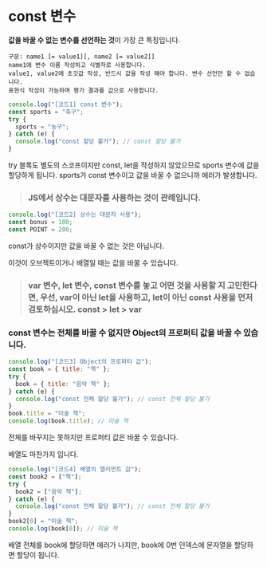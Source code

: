 # const 변수

**값을 바꿀 수 없는 변수를 선언하는 것**이 가장 큰 특징입니다.

    구문: name1 [= value1][, name2 [= value2]]
    name1에 변수 이름 작성하고 식별자로 사용합니다.
    value1, value2에 초깃값 작성, 반드시 값을 작성 해야 합니다. 변수 선언만 할 수 없습니다.
    표현식 작성이 가능하며 평가 결과를 값으로 사용합니다.

```js
console.log("[코드1] const 변수");
const sports = "축구";
try {
  sports = "농구";
} catch (e) {
  console.log("const 할당 불가"); // const 할당 불가
}
```

try 블록도 별도의 스코프이지만 const, let을 작성하지 않았으므로 sports 변수에 값을 할당하게 됩니다. sports가 const 변수이고 값을 바꿀 수 없으니까 에러가 발생합니다.

> ### JS에서 상수는 대문자를 사용하는 것이 관례입니다.

```js
console.log("[코드2] 상수는 대문자 사용");
const bonus = 100;
const POINT = 200;
```

const가 상수이지만 값을 바꿀 수 없는 것은 아닙니다.

이것이 오브젝트이거나 배열일 때는 값을 바꿀 수 있습니다.

> ### var 변수, let 변수, const 변수를 놓고 어떤 것을 사용할 지 고민한다면, 우선, var이 아닌 let을 사용하고, let이 아닌 const 사용을 먼저 검토하십시오. const > let > var

### const 변수는 전체를 바꿀 수 없지만 Object의 프로퍼티 값을 바꿀 수 있습니다.

```js
console.log("[코드3] Object의 프로퍼티 값");
const book = { title: "책" };
try {
  book = { title: "음악 책" };
} catch (e) {
  console.log("const 전체 할당 불가"); // const 전체 할당 불가
}
book.title = "미술 책";
console.log(book.title); // 미술 책
```

전체를 바꾸지는 못하지만 프로퍼티 값은 바꿀 수 있습니다.

배열도 마찬가지 입니다.

```js
console.log("[코드4] 배열의 엘리먼트 값");
const book2 = ["책"];
try {
  book2 = ["음악 책"];
} catch (e) {
  console.log("const 전체 할당 불가"); // const 전체 할당 불가
}
book2[0] = "미술 책";
console.log(book[0]); // 미술 책
```

배열 전체를 book에 할당하면 에러가 나지만, book에 0번 인덱스에 문자열을 할당하면 할당이 됩니다.
